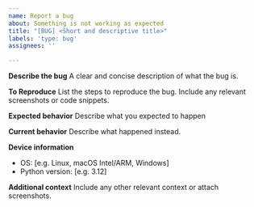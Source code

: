 ```yaml
---
name: Report a bug
about: Something is not working as expected
title: "[BUG] <Short and descriptive title>"
labels: 'type: bug'
assignees: ''

---
```


**Describe the bug**
A clear and concise description of what the bug is.

**To Reproduce**
List the steps to reproduce the bug. Include any relevant screenshots or code snippets.

**Expected behavior**
Describe what you expected to happen

**Current behavior**
Describe what happened instead.

**Device information**
 - OS: [e.g. Linux, macOS Intel/ARM, Windows]
 - Python version: [e.g. 3.12]

**Additional context**
Include any other relevant context or attach screenshots.
